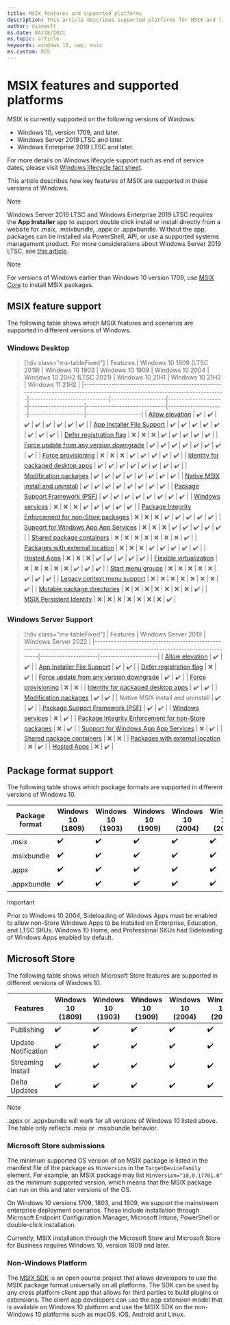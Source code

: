 ```yaml
---
title: MSIX features and supported platforms 
description: This article describes supported platforms for MSIX and lists feature additions by release. 
author: dianmsft
ms.date: 04/28/2021
ms.topic: article
keywords: windows 10, uwp, msix
ms.custom: RS5
---
```


# MSIX features and supported platforms

MSIX is currently supported on the following versions of Windows:

* Windows 10, version 1709, and later.
* Windows Server 2019 LTSC and later.
* Windows Enterprise 2019 LTSC and later.

For more details on Windows lifecycle support such as end of service dates, please visit [Windows lifecycle fact sheet](https://support.microsoft.com/help/13853/windows-lifecycle-fact-sheet).

This article describes how key features of MSIX are supported in these versions of Windows.

> [!NOTE]
> Windows Server 2019 LTSC and Windows Enterprise 2019 LTSC requires the **App Installer** app to support double click install or install directly from a website for .msix, .msixbundle, .appx or .appxbundle. Without the app, packages can be installed via PowerShell, API, or use a supported systems management product. For more considerations about Windows Server 2019 LTSC, see [this article](msix-server-2019.md).

> [!NOTE]
> For versions of Windows earlier than Windows 10 version 1709, use [MSIX Core](msix-core/msixcore.md) to install MSIX packages.

## MSIX feature support

The following table shows which MSIX features and scenarios are supported in different versions of Windows.


### Windows Desktop

> [!div class="mx-tableFixed"]
| Features                                                                                                                  | Windows 10 1809 (LTSC 2019) | Windows 10 1903    | Windows 10 1909    | Windows 10 2004    | Windows 10 20H2 (LTSC 2021) | Windows 10 21H1    | Windows 10 21H2    | Windows 11 21H2    |
|---------------------------------------------------------------------------------------------------------------------------|-----------------------------|--------------------|--------------------|--------------------|-----------------------------|--------------------|--------------------|--------------------|
| [Allow elevation](/windows/uwp/packaging/app-capability-declarations)                                                     | :heavy_check_mark:          | :heavy_check_mark: | :heavy_check_mark: | :heavy_check_mark: | :heavy_check_mark:          | :heavy_check_mark: | :heavy_check_mark: | :heavy_check_mark: |
| [App Installer File Support](app-installer/installing-windows10-apps-web.md)                                              | :heavy_check_mark:          | :heavy_check_mark: | :heavy_check_mark: | :heavy_check_mark: | :heavy_check_mark:          | :heavy_check_mark: | :heavy_check_mark: | :heavy_check_mark: |
| [Defer registration flag](desktop/managing-your-msix-deployment-update.md)                                                | :x:                         | :x:                | :x:                | :heavy_check_mark: | :heavy_check_mark:          | :heavy_check_mark: | :heavy_check_mark: | :heavy_check_mark: |
| [Force update from any version downgrade](/desktop/managing-your-msix-deployment-targetdevices.md)                         | :heavy_check_mark:          | :heavy_check_mark: | :heavy_check_mark: | :heavy_check_mark: | :heavy_check_mark:          | :heavy_check_mark: | :heavy_check_mark: | :heavy_check_mark: |
| [Force provisioning](/desktop/deploy-preinstalled-apps.md/#provisioning-packages)        | :x:                         | :x:                | :x:                | :heavy_check_mark: | :heavy_check_mark:          | :heavy_check_mark: | :heavy_check_mark: | :heavy_check_mark: |
| [Identity for packaged desktop apps](package/persistent-identity.md)                                                                                        | :heavy_check_mark:          | :heavy_check_mark: | :heavy_check_mark: | :heavy_check_mark: | :heavy_check_mark:          | :heavy_check_mark: | :heavy_check_mark: | :heavy_check_mark: |
| [Modification packages](modification-packages.md)                                                                         | :heavy_check_mark:          | :heavy_check_mark: | :heavy_check_mark: | :heavy_check_mark: | :heavy_check_mark:          | :heavy_check_mark: | :heavy_check_mark: | :heavy_check_mark: |
| [Native MSIX install and uninstall](packaging-tool/know-your-installer.md)                                                                                         | :heavy_check_mark:          | :heavy_check_mark: | :heavy_check_mark: | :heavy_check_mark: | :heavy_check_mark:          | :heavy_check_mark: | :heavy_check_mark: | :heavy_check_mark: |
| [Package Support Framework (PSF)](psf/package-support-framework-overview.md)                                              | :heavy_check_mark:          | :heavy_check_mark: | :heavy_check_mark: | :heavy_check_mark: | :heavy_check_mark:          | :heavy_check_mark: | :heavy_check_mark: | :heavy_check_mark: |
| [Windows services](packaging-tool/convert-an-installer-with-services.md)                                                  | :x:                         | :x:                | :x:                | :heavy_check_mark: | :heavy_check_mark:          | :heavy_check_mark: | :heavy_check_mark: | :heavy_check_mark: |
| [Package Integrity Enforcement for non-Store packages](/package/signing-package-overview.md#package-integrity-enforcement) | :x:                         | :x:                | :x:                | :heavy_check_mark: | :heavy_check_mark:          | :heavy_check_mark: | :heavy_check_mark: | :heavy_check_mark: |
| [Support for Windows App App Services](/package/app-package-formats.md/#app-services)         | :x:                         | :x:                | :x:                | :heavy_check_mark: | :heavy_check_mark:          | :heavy_check_mark: | :heavy_check_mark: | :heavy_check_mark: |
| [Shared package containers](manage/shared-package-container.md)                             | :x:                         | :x:                | :x:                | :x:                | :x:                         | :x:                | :x:                | :heavy_check_mark: |
| [Packages with external location](/windows/apps/desktop/modernize/grant-identity-to-nonpackaged-apps)                                     | :x:                         | :x:                | :x:                | :heavy_check_mark: | :heavy_check_mark: | :heavy_check_mark: | :heavy_check_mark: | :heavy_check_mark: |
| [Hosted Apps](/windows/uwp/launch-resume/hosted-apps)                                                                     | :x:                         | :x:                | :x:                | :heavy_check_mark: | :heavy_check_mark: | :heavy_check_mark: | :heavy_check_mark: | :heavy_check_mark: |
| [Flexible virtualization](desktop/flexible-virtualization.md) | :x:                         | :x:                | :x:                | :x: | :x:          | :heavy_check_mark: | :heavy_check_mark: | :heavy_check_mark: |
| [Start menu groups](packaging-tool/create-start-group.md) | :x:                         | :x:                | :x:                | :x: | :x:          | :heavy_check_mark: | :heavy_check_mark: | :heavy_check_mark: |
| [Legacy context menu support](packaging-tool/support-legacy-context-menus.md) | :x:                         | :x:                | :x:                | :x: | :x:          |  :x:  |  :x:  | :heavy_check_mark: |
| [Mutable package directories](manage/create-directory.md) | :x:                         | :x:                | :x:                | :x: | :x:          |  :x:  |  :x:  | :heavy_check_mark: |
| [MSIX Persistent Identity](package/persistent-identity.md) | :x:                         | :x:                | :x:                | :x: | :x:          |  :x:  |  :x:  | :heavy_check_mark: |


### Windows Server Support
> [!div class="mx-tableFixed"]
| Features                                                                                                                  | Windows Server 2019 | Windows Server 2022 |
|---------------------------------------------------------------------------------------------------------------------------|---------------------|---------------------|
| [Allow elevation](/windows/uwp/packaging/app-capability-declarations)                                                     | :heavy_check_mark:  | :heavy_check_mark:  |
| [App Installer File Support](app-installer/installing-windows10-apps-web.md)                                              | :heavy_check_mark:  | :heavy_check_mark:  |
| [Defer registration flag](desktop/managing-your-msix-deployment-update.md)                                                | :x:                 | :heavy_check_mark:  |
| [Force update from any version downgrade](/desktop/managing-your-msix-deployment-targetdevices.md)                         | :heavy_check_mark:  | :heavy_check_mark:  |
| [Force provisioning](/desktop/deploy-preinstalled-apps.md/#provisioning-packages)                                                                 | :x:                 | :x:                 |
| [Identity for packaged desktop apps](package/persistent-identity.md)                                                      | :heavy_check_mark:  | :heavy_check_mark:  |
| [Modification packages](modification-packages.md)                                                                         | :heavy_check_mark:  | :heavy_check_mark:  |
| Native MSIX install and uninstall                                                                                         | :heavy_check_mark:  | :heavy_check_mark:  |
| [Package Support Framework (PSF)](psf/package-support-framework-overview.md)                                              | :heavy_check_mark:  | :heavy_check_mark:  |
| [Windows services](/packaging-tool/convert-an-installer-with-services.md)                                                  | :x:                 | :heavy_check_mark:                 |
| [Package Integrity Enforcement for non-Store packages](package/signing-package-overview.md#package-integrity-enforcement) | :x:                 | :heavy_check_mark:                 |
| [Support for Windows App App Services](/package/app-package-formats.md/#app-services)                                      | :x:                 | :heavy_check_mark:                 |
| [Shared package containers](manage/shared-package-container.md)                                                           | :x:                 | :x:                 |
| [Packages with external location](/windows/apps/desktop/modernize/grant-identity-to-nonpackaged-apps)                                     | :x:                 | :heavy_check_mark:  |
| [Hosted Apps](/windows/uwp/launch-resume/hosted-apps)                                                                     | :x:                 | :heavy_check_mark:  |


## Package format support

The following table shows which package formats are supported in different versions of Windows 10.

| Package format | Windows 10 (1809)  | Windows 10 (1903)  | Windows 10 (1909)  | Windows 10 (2004)  | Windows 10 (20H2)  | Windows 10 (21H1)  | Windows 10 (21H2)  | Windows 11 (21H2)  |
|----------------|--------------------|--------------------|--------------------|--------------------|--------------------|--------------------|--------------------|--------------------|
| .msix          | :heavy_check_mark: | :heavy_check_mark: | :heavy_check_mark: | :heavy_check_mark: | :heavy_check_mark: | :heavy_check_mark: | :heavy_check_mark: | :heavy_check_mark: |
| .msixbundle    | :heavy_check_mark: | :heavy_check_mark: | :heavy_check_mark: | :heavy_check_mark: | :heavy_check_mark: | :heavy_check_mark: | :heavy_check_mark: | :heavy_check_mark: |
| .appx          | :heavy_check_mark: | :heavy_check_mark: | :heavy_check_mark: | :heavy_check_mark: | :heavy_check_mark: | :heavy_check_mark: | :heavy_check_mark: | :heavy_check_mark: |
| .appxbundle    | :heavy_check_mark: | :heavy_check_mark: | :heavy_check_mark: | :heavy_check_mark: | :heavy_check_mark: | :heavy_check_mark: | :heavy_check_mark: | :heavy_check_mark: |

> [!Important]
> Prior to Windows 10 2004, Sideloading of Windows Apps must be enabled to allow non-Store Windows Apps to be installed on Enterprise, Education, and LTSC SKUs. Windows 10 Home, and Professional SKUs had Sideloading of Windows Apps enabled by default.

## Microsoft Store

The following table shows which Microsoft Store features are supported in different versions of Windows 10.

| Features            | Windows 10 (1809)  | Windows 10 (1903)  | Windows 10 (1909)  | Windows 10 (2004)  | Windows 10 (20H2)  | Windows 10 (21H1)  | Windows 10 (21H2)  | Windows 11 (21H2)  |
|---------------------|--------------------|--------------------|--------------------|--------------------|--------------------|--------------------|--------------------|--------------------|
| Publishing          | :heavy_check_mark: | :heavy_check_mark: | :heavy_check_mark: | :heavy_check_mark: | :heavy_check_mark: | :heavy_check_mark: | :heavy_check_mark: | :heavy_check_mark: |
| Update Notification | :heavy_check_mark: | :heavy_check_mark: | :heavy_check_mark: | :heavy_check_mark: | :heavy_check_mark: | :heavy_check_mark: | :heavy_check_mark: | :heavy_check_mark: |
| Streaming Install   | :heavy_check_mark: | :heavy_check_mark: | :heavy_check_mark: | :heavy_check_mark: | :heavy_check_mark: | :heavy_check_mark: | :heavy_check_mark: | :heavy_check_mark: |
| Delta Updates       | :heavy_check_mark: | :heavy_check_mark: | :heavy_check_mark: | :heavy_check_mark: | :heavy_check_mark: | :heavy_check_mark: | :heavy_check_mark: | :heavy_check_mark: |

> [!NOTE]
> .appx or .appxbundle will work for all versions of Windows 10 listed above. The table only reflects .msix or .msixbundle behavior.

### Microsoft Store submissions

The minimum supported OS version of an MSIX package is listed in the manifest file of the package as `MinVersion` in the `TargetDeviceFamily` element. For example, an MSIX package may list `MinVersion="10.0.17701.0"` as the minimum supported version, which means that the MSIX package can run on this and later versions of the OS.

On Windows 10 versions 1709, 1803, and 1809, we support the mainstream enterprise deployment scenarios. These include installation through Microsoft Endpoint Configuration Manager, Microsoft Intune, PowerShell or double-click installation.

Currently, MSIX installation through the Microsoft Store and Microsoft Store for Business requires Windows 10, version 1809 and later.

### Non-Windows Platform
The [MSIX SDK](https://github.com/Microsoft/msix-packaging) is an open source project that allows developers to use the MSIX package format universally on all platforms. The SDK can be used by any cross platform client app that allows for third parties to build plugins or extensions. The client app developers can use the app extension model that is available on Windows 10 platform and use the MSIX SDK on the non-Windows 10 platforms such as macOS, iOS, Android and Linux.
